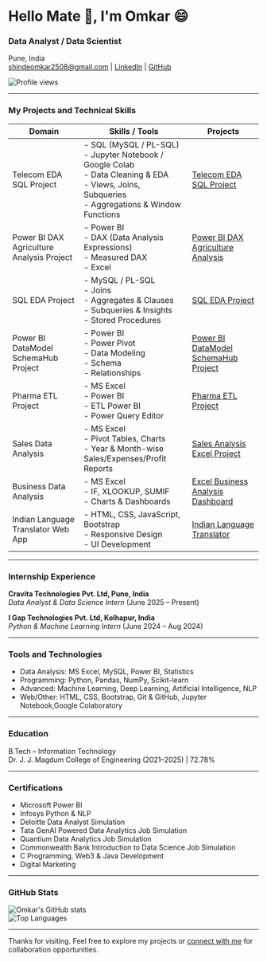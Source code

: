 # Hello Mate 🤝, I'm Omkar 😄

### Data Analyst / Data Scientist  
Pune, India  
shindeomkar2508@gmail.com | [LinkedIn](https://www.linkedin.com/in/omkar-shinde-64a479245) | [GitHub](https://github.com/omkarshinde25)

![Profile views](https://komarev.com/ghpvc/?username=omkarshinde25&color=blue)

---

### My Projects and Technical Skills

| Domain                                      | Skills / Tools                                                                 | Projects                                                                                   |
|---------------------------------------------|--------------------------------------------------------------------------------|--------------------------------------------------------------------------------------------|
| Telecom EDA SQL Project                     | - SQL (MySQL / PL-SQL)<br>- Jupyter Notebook / Google Colab<br>- Data Cleaning & EDA<br>- Views, Joins, Subqueries<br>- Aggregations & Window Functions | [Telecom EDA SQL Project](https://github.com/omkarshinde25/Telecom-EDA-SQL-Project) |
| Power BI DAX Agriculture Analysis Project   | - Power BI<br>- DAX (Data Analysis Expressions)<br>- Measured DAX<br>- Excel | [Power BI DAX Agriculture Analysis](https://github.com/omkarshinde25/Power-BI-DAX-Agriculture-Analysis) |
| SQL EDA Project                             | - MySQL / PL-SQL<br>- Joins<br>- Aggregates & Clauses<br>- Subqueries & Insights<br>- Stored Procedures<br> | [SQL EDA Project](https://github.com/omkarshinde25/SQL-EDA-Project-/tree/main) |
| Power BI DataModel SchemaHub Project        | - Power BI<br>- Power Pivot<br>- Data Modeling<br>- Schema<br>- Relationships  | [Power BI DataModel SchemaHub Project](https://github.com/omkarshinde25/PowerBI-DataModel-SchemaHub) |
| Pharma ETL Project                          | - MS Excel<br>- Power BI<br>- ETL Power BI<br>- Power Query Editor             | [Pharma ETL Project](https://github.com/omkarshinde25/pharma-etl-project/tree/main)         |
| Sales Data Analysis                         | - MS Excel<br>- Pivot Tables, Charts<br>- Year & Month-wise Sales/Expenses/Profit Reports | [Sales Analysis Excel Project](https://github.com/omkarshinde25/Sales-Analysis-Excel-Project) |
| Business Data Analysis                      | - MS Excel<br>- IF, XLOOKUP, SUMIF<br>- Charts & Dashboards                   | [Excel Business Analysis Dashboard](https://github.com/omkarshinde25/Business-Analysis-Excel-Project) |
| Indian Language Translator Web App          | - HTML, CSS, JavaScript, Bootstrap<br>- Responsive Design<br>- UI Development | [Indian Language Translator](https://github.com/omkarshinde25/Indian_Regional_Language_Translation_System) |

---
### Internship Experience

**Cravita Technologies Pvt. Ltd, Pune, India**  
*Data Analyst & Data Science Intern* (June 2025 – Present)  
  
**I Gap Technologies Pvt. Ltd, Kolhapur, India**  
*Python & Machine Learning Intern* (June 2024 – Aug 2024)  

---

### Tools and Technologies

- Data Analysis: MS Excel, MySQL, Power BI, Statistics  
- Programming: Python, Pandas, NumPy, Scikit-learn  
- Advanced: Machine Learning, Deep Learning, Artificial Intelligence, NLP  
- Web/Other: HTML, CSS, Bootstrap, Git & GitHub, Jupyter Notebook,Google Colaboratory  

---

### Education

B.Tech – Information Technology  
Dr. J. J. Magdum College of Engineering (2021–2025) | 72.78%

---

### Certifications

- Microsoft Power BI  
- Infosys Python & NLP  
- Deloitte Data Analyst Simulation  
- Tata GenAI Powered Data Analytics Job Simulation  
- Quantium Data Analytics Job Simulation  
- Commonwealth Bank Introduction to Data Science Job Simulation  
- C Programming, Web3 & Java Development  
- Digital Marketing  

---

### GitHub Stats

![Omkar's GitHub stats](https://github-readme-stats.vercel.app/api?username=omkarshinde25&show_icons=true&theme=default)  
![Top Languages](https://github-readme-stats.vercel.app/api/top-langs/?username=omkarshinde25&layout=compact&theme=default)

---

Thanks for visiting. Feel free to explore my projects or [connect with me](https://www.linkedin.com/in/omkar-shinde-64a479245) for collaboration opportunities.
